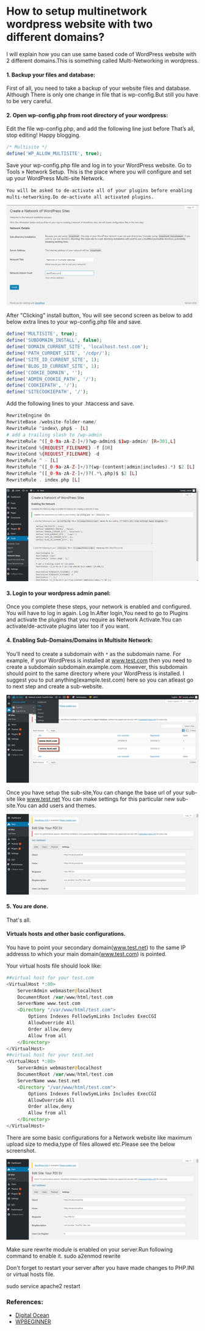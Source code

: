 # How to setup multinetwork wordpress website with two different domains?
I will explain how you can use same based code of WordPress website with 2 different domains.This is something called Multi-Networking in wordpress.

#### 1. Backup your files and database:
First of all, you need to take a backup of your website files and database. Although There is only one change in file that is wp-config.But still you have to be very careful.

#### 2. Open wp-config.php from root directory of your wordpress:
Edit the file wp-config.php, and add the following line just before That’s all, stop editing! Happy blogging.
```php
/* Multisite */
define('WP_ALLOW_MULTISITE', true);
```
Save your wp-config.php file and log in to your WordPress website. Go to Tools » Network Setup. This is the place where you will configure and set up your WordPress Multi-site Network.

`You will be asked to de-activate all of your plugins before enabling multi-networking.Do de-activate all activated plugins.`

![alt text](https://github.com/virtualforce/how-to-setup-multinetwork-wordpress-website/blob/master/images/step1.png "Enabling Multi-Networking")

After "Clicking" install button, You will see second screen as below to add below extra lines to your wp-config.php file and save.

```php
define('MULTISITE', true);
define('SUBDOMAIN_INSTALL', false);
define('DOMAIN_CURRENT_SITE', 'localhost.test.com');
define('PATH_CURRENT_SITE', '/cdpr/');
define('SITE_ID_CURRENT_SITE', 1);
define('BLOG_ID_CURRENT_SITE', 1);
define('COOKIE_DOMAIN', '');
define('ADMIN_COOKIE_PATH', '/');
define('COOKIEPATH', '/');
define('SITECOOKIEPATH', '/');
```

Add the following lines to your .htaccess and save.

```php
RewriteEngine On
RewriteBase /website-folder-name/
RewriteRule ^index\.php$ - [L]
# add a trailing slash to /wp-admin
RewriteRule ^([_0-9a-zA-Z-]+/)?wp-admin$ $1wp-admin/ [R=301,L]
RewriteCond %{REQUEST_FILENAME} -f [OR]
RewriteCond %{REQUEST_FILENAME} -d
RewriteRule ^ - [L]
RewriteRule ^([_0-9a-zA-Z-]+/)?(wp-(content|admin|includes).*) $2 [L]
RewriteRule ^([_0-9a-zA-Z-]+/)?(.*\.php)$ $2 [L]
RewriteRule . index.php [L]
```

![alt text](https://github.com/virtualforce/how-to-setup-multinetwork-wordpress-website/blob/master/images/step2.png ".htaccess and wp-config extra lines.")

#### 3. Login to your wordpress admin panel:
Once you complete these steps, your network is enabled and configured. You will have to log in again. Log In.After login,You need to go to Plugins and activate the plugins that you require as Network Activate.You can activate/de-activate plugins later too if you want.


#### 4. Enabling Sub-Domains/Domains in Multisite Network:
You’ll need to create a subdomain with `*` as the subdomain name. For example, if your WordPress is installed at www.test.com then you need to create a subdomain subdomain.example.com. However, this subdomain should point to the same directory where your WordPress is installed. I suggest you to put anything(example.test.com) here so you can atleast go to next step and create a sub-website.

![alt text](https://github.com/virtualforce/how-to-setup-multinetwork-wordpress-website/blob/master/images/step3.png "Addin domain or subdomains")

Once you have setup the sub-site,You can change the base url of your sub-site like www.test.net You can make settings for this particular new sub-site.You can add users and themes.

![alt text](https://github.com/virtualforce/how-to-setup-multinetwork-wordpress-website/blob/master/images/step4.png "settings of new sub-site")

#### 5. You are done.
That's all.

#### Virtuals hosts and other basic configurations.
You have to point your secondary domain(www.test.net) to the same IP addresss to which your main domain(www.test.com) is pointed.

Your virtual hosts file should look like:
```php
##virtual host for your test.com
<VirtualHost *:80>
    ServerAdmin webmaster@localhost
    DocumentRoot /var/www/html/test.com
    ServerName www.test.com
	<Directory "/var/www/html/test.com">
        Options Indexes FollowSymLinks Includes ExecCGI
        AllowOverride All
        Order allow,deny
        Allow from all
    </Directory>
</VirtualHost>
##virtual host for your test.net 
<VirtualHost *:80>
    ServerAdmin webmaster@localhost
    DocumentRoot /var/www/html/test.com
    ServerName www.test.net
	<Directory "/var/www/html/test.com">
        Options Indexes FollowSymLinks Includes ExecCGI
        AllowOverride All
        Order allow,deny
        Allow from all
    </Directory>
</VirtualHost>
```

There are some basic configurations for a Network website like maximum upload size to media,type of files allowed etc.Please see the below screenshot.

![alt text](https://github.com/virtualforce/how-to-setup-multinetwork-wordpress-website/blob/master/images/step4.png "settings of new sub-site")

Make sure rewrite module is enabled on your server.Run following command to enable it.
sudo a2enmod rewrite

Don't forget to restart your server after you have made changes to PHP.INI or virtual hosts file.

sudo service apache2 restart


### References:

 * [Digital Ocean](https://www.digitalocean.com/community/tutorials/how-to-set-up-multiple-wordpress-sites-using-multisite)
 * [WPBEGINNER](https://www.wpbeginner.com/glossary/multisite/)
